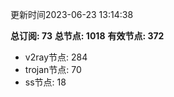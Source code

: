 更新时间2023-06-23 13:14:38

**总订阅: 73**
**总节点: 1018**
**有效节点: 372**
- v2ray节点: 284
- trojan节点: 70
- ss节点: 18
